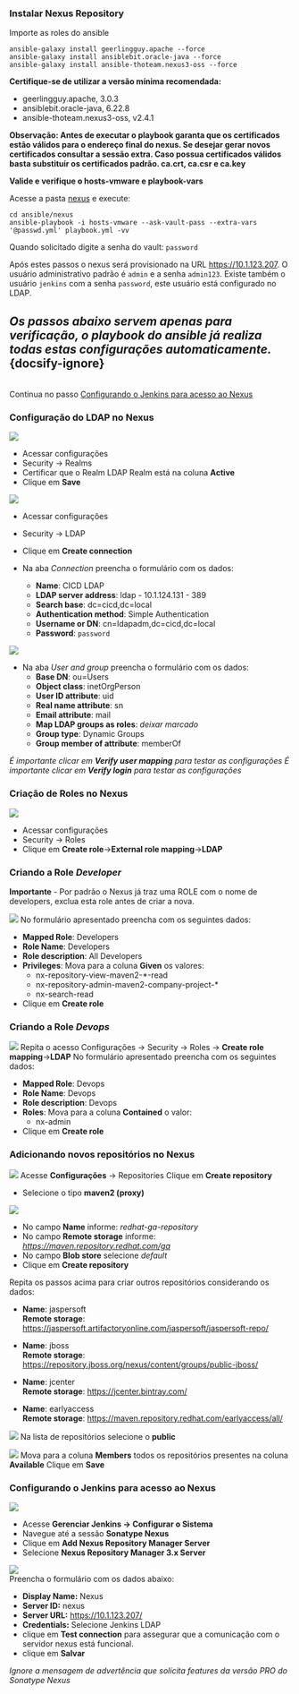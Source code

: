 ### Instalar Nexus Repository
Importe as roles do ansible

```
ansible-galaxy install geerlingguy.apache --force
ansible-galaxy install ansiblebit.oracle-java --force
ansible-galaxy install ansible-thoteam.nexus3-oss --force
```

**Certifique-se de utilizar a versão mínima recomendada:**
- geerlingguy.apache, 3.0.3
- ansiblebit.oracle-java, 6.22.8
- ansible-thoteam.nexus3-oss, v2.4.1

**Observação: Antes de executar o playbook garanta que os certificados estão válidos para o endereço final do nexus. Se desejar gerar novos certificados consultar a sessão extra. Caso possua certificados válidos basta substituir os certificados padrão. ca.crt, ca.csr e ca.key**

**Valide e verifique o hosts-vmware e playbook-vars**

Acesse a pasta [nexus](../ansible/nexus) e execute:
```
cd ansible/nexus
ansible-playbook -i hosts-vmware --ask-vault-pass --extra-vars '@passwd.yml' playbook.yml -vv
```
Quando solicitado digite a senha do vault: `password`

Após estes passos o nexus será provisionado na URL https://10.1.123.207. O usuário administrativo padrão é `admin` e a senha `admin123`.
Existe também o usuário `jenkins` com a senha `password`, este usuário está configurado no LDAP.

## _Os passos abaixo servem apenas para verificação, o playbook do ansible já realiza todas estas configurações automaticamente._ {docsify-ignore}
<br/>Continua no passo [Configurando o Jenkins para acesso ao Nexus](#configurando-o-jenkins-para-acesso-ao-nexus)

### Configuração do LDAP no Nexus
![](/images/fig50-nexus-ldap.png)
  - Acessar configurações
  - Security -> Realms
  - Certificar que o Realm LDAP Realm está na coluna **Active**
  - Clique em **Save**

![](/images/fig45-nexus-ldap.png)
  - Acessar configurações
  - Security -> LDAP
  - Clique em **Create connection**

- Na aba *Connection* preencha o formulário com os dados:
  - **Name**: CICD LDAP
  - **LDAP server address**: ldap - 10.1.124.131 - 389
  - **Search base**: dc=cicd,dc=local
  - **Authentication method**: Simple Authentication
  - **Username or DN**: cn=ldapadm,dc=cicd,dc=local
  - **Password**: `password`

![](/images/fig46-nexus-ldap.png)
- Na aba *User and group* preencha o formulário com os dados:
    - **Base DN**: ou=Users
    - **Object class**: inetOrgPerson
    - **User ID attribute**: uid
    - **Real name attribute**: sn
    - **Email attribute**: mail
    - **Map LDAP groups as roles**: *deixar marcado*
    - **Group type**: Dynamic Groups
    - **Group member of attribute**: memberOf

_É importante clicar em **Verify user mapping** para testar as configurações_
_É importante clicar em **Verify login** para testar as configurações_

### Criação de Roles no Nexus
![](/images/fig47-nexus.png)
- Acessar configurações
- Security -> Roles
- Clique em **Create role**->**External role mapping**->**LDAP**

### Criando a Role ***Developer***

**Importante** - Por padrão o Nexus já traz uma ROLE com o nome de developers, exclua esta role antes de criar a nova.

![](/images/fig49-nexus.png)
No formulário apresentado preencha com os seguintes dados:
- **Mapped Role**: Developers
- **Role Name**: Developers
- **Role description**: All Developers
- **Privileges**:
  Mova para a coluna **Given** os valores:
    - nx-repository-view-maven2-*-read
    - nx-repository-admin-maven2-company-project-*
    - nx-search-read
- Clique em **Create role**



### Criando a Role ***Devops***
![](/images/fig48-nexus.png)
Repita o acesso Configurações -> Security -> Roles -> **Create role mapping**->**LDAP**
No formulário apresentado preencha com os seguintes dados:
- **Mapped Role**: Devops
- **Role Name**: Devops
- **Role description**: Devops
- **Roles**:
  Mova para a coluna **Contained** o valor:
    - nx-admin    
- Clique em **Create role**


### Adicionando novos repositórios no Nexus
![](/images/fig59-nexus.png)
Acesse **Configurações** -> Repositories
Clique em **Create repository**
- Selecione o tipo **maven2 (proxy)**

![](/images/fig60-nexus.png)
- No campo **Name** informe: _redhat-ga-repository_
- No campo **Remote storage** informe: _https://maven.repository.redhat.com/ga_
- No campo **Blob store** selecione _default_
- Clique em **Create repository**

Repita os passos acima para criar outros repositórios considerando os dados:
- **Name**: jaspersoft<br/>
  **Remote storage**: https://jaspersoft.artifactoryonline.com/jaspersoft/jaspersoft-repo/

- **Name**: jboss<br/>
  **Remote storage**: https://repository.jboss.org/nexus/content/groups/public-jboss/

- **Name**: jcenter<br/>
  **Remote storage**: https://jcenter.bintray.com/

- **Name**: earlyaccess<br/>
  **Remote storage**: https://maven.repository.redhat.com/earlyaccess/all/

![](/images/fig61-nexus.png)
Na lista de repositórios selecione o **public**

![](/images/fig62-nexus.png)
Mova para a coluna **Members** todos os repositórios presentes na coluna **Available**
Clique em **Save**

### Configurando o Jenkins para acesso ao Nexus
![](/images/fig75-nexus-jenkins.png)</br>
- Acesse **Gerenciar Jenkins &rarr; Configurar o Sistema**
- Navegue até a sessão **Sonatype Nexus**
- Clique em **Add Nexus Repository Manager Server**
- Selecione **Nexus Repository Manager 3.x Server**

![](/images/fig76-nexus-jenkins.png)</br>
Preencha o formulário com os dados abaixo:
- **Display Name:** Nexus
- **Server ID:** nexus
- **Server URL:** https://10.1.123.207/
- **Credentials:** Selecione Jenkins LDAP
- clique em **Test connection** para assegurar que a comunicação com o servidor nexus está funcional.
- clique em **Salvar**

*Ignore a mensagem de advertência que solicita features da versão PRO do Sonatype Nexus*
